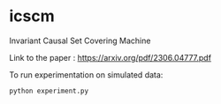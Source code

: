 # icscm
Invariant Causal Set Covering Machine

Link to the paper : https://arxiv.org/pdf/2306.04777.pdf


To run experimentation on simulated data:
```
python experiment.py
```
